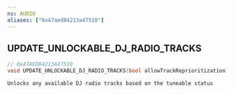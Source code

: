 ```yaml
---
ns: AUDIO
aliases: ["0x47aed84213a47510"]
---
```

## UPDATE_UNLOCKABLE_DJ_RADIO_TRACKS

```c
// 0x47AED84213A47510
void UPDATE_UNLOCKABLE_DJ_RADIO_TRACKS(bool allowTrackReprioritization);
```

```
Unlocks any available DJ radio tracks based on the tuneable status
```

